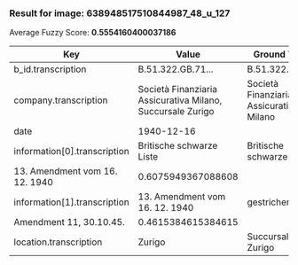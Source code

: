 ### Result for image: 638948517510844987_48_u_127
Average Fuzzy Score: **0.5554160400037186**
<small>

| Key | Value | Ground Truth | Score |
| --- | --- | --- | --- |
| b_id.transcription | B.51.322.GB.71... | B.51.322.GB.71. | 0.9375 |
| company.transcription | Società Finanziaria Assicurativa Milano, Succursale Zurigo | Società Finanziaria Assicurativa Milano | 0.8041237113402062 |
| date | 1940-12-16 |  | 0.0 |
| information[0].transcription | Britische schwarze Liste | Britische schwarze Liste
13. Amendment vom 16. 12. 1940 | 0.6075949367088608 |
| information[1].transcription | 13. Amendment vom 16. 12. 1940 | gestrichen:
Amendment 11, 30.10.45. | 0.4615384615384615 |
| location.transcription | Zurigo | Succursale Zurigo | 0.5217391304347826 |

</small>
